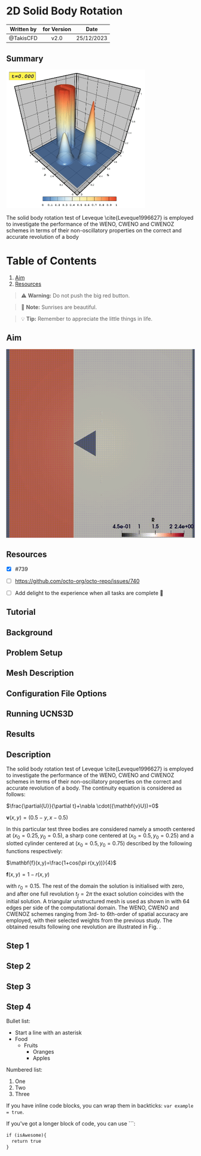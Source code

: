
# 2D Solid Body Rotation 

  
| Written by| for Version | Date | 
| :------------------------: | :-------------: | :----------: | 
| @TakisCFD        |   v2.0   | 25/12/2023 | 



## Summary

![Alt text](SBR2.gif)


The solid body rotation test of Leveque \cite{Leveque1996627} is employed to investigate the performance of the WENO, CWENO and CWENOZ schemes in terms of their non-oscillatory properties on the correct and accurate revolution of a body


# Table of Contents
1. [Aim](##Aim)
2. [Resources](##Resources)

> :warning: **Warning:** Do not push the big red button.

>  :memo: **Note:** Sunrises are beautiful.

> :bulb: **Tip:** Remember to appreciate the little things in life.

## Aim

![Alt text](schardin1.gif)

## Resources
- [x] #739
- [ ] https://github.com/octo-org/octo-repo/issues/740
- [ ] Add delight to the experience when all tasks are complete :tada:


## Tutorial

## Background

## Problem Setup

## Mesh Description


## Configuration File Options


## Running UCNS3D

## Results

## Description
The solid body rotation test of Leveque \cite{Leveque1996627} is employed to investigate the performance of the WENO, CWENO and CWENOZ schemes in terms of their non-oscillatory properties on the correct and accurate revolution of a body. The continuity equation is considered as follows:


$\frac{\partial{U}}{\partial t}+\nabla \cdot({\mathbf{v}U})=0$

$\mathbf{v}(x,y)=(0.5-y,x-0.5)$


In this particular test three bodies are considered namely a smooth centered at $(x_0=0.25,y_0=0.5)$, a sharp cone centered at $(x_0=0.5,y_0=0.25)$ and a slotted cylinder centered at $(x_0=0.5,y_0=0.75)$ described by the following functions respectively:


$\mathbf{f}(x,y)=\frac{1+cos(\pi r(x,y))}{4}$


$\mathbf{f}(x,y)=1- r(x,y)$


with $r_0=0.15$. The rest of the domain the solution is initialised with zero, and after one full revolution $t_{f}=2\pi$ the exact solution coincides with the initial solution. A triangular unstructured mesh is used as shown in  with $64$ edges per side of the computational domain. The WENO, CWENO and CWENOZ schemes ranging from 3rd- to 6th-order of spatial accuracy are employed, with their selected weights from the previous study. The obtained results following one revolution are illustrated in Fig. .

## Step 1


## Step 2


## Step 3


## Step 4

Bullet list:
* Start a line with an asterisk
* Food
  * Fruits
    * Oranges
    * Apples

Numbered list:
1. One
2. Two
3. Three

If you have inline code blocks, you can wrap them in backticks: `var example = true`.

If you've got a longer block of code, you can use ```:

```
if (isAwesome){
  return true
}
```




